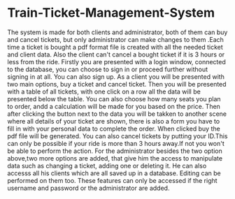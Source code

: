 # Train-Ticket-Management-System
The system is made for both clients and administrator, both of them can buy and cancel tickets, but only administrator can make changes to them .Each time a ticket is bought a pdf format file is created with all the needed ticket and client data. Also the client can't cancel a bought ticket if it is 3 hours or less from the ride.
Firstly you are presented with a login window, connected to the database, you can choose to sign in or proceed further without signing in at all. You can also sign up. As a client you will be presented with two main options, buy a ticket and cancel ticket. Then you will be presented with a table of all tickets, with one click on a row all the data will be presented below the table. You can also choose how many seats you plan to order, andd a calculation will be made for you based on the price. Then after clicking the button next to the data you will be takken to another scene where all details of your ticket are shown, there is also a form you have to fill in with your personal data to complete the order. When clicked buy the pdf file will be generated.
You can also cancel tickets by putting your ID.This can only be possible if your ride is more than 3 hours away.If not you won't be able to perform the action. 
For the administrator besides the two option above,two more options are added, that give him the access to manipulate data such as changing a ticket, adding one or deleting it. He can also accesss all his clients which are all saved up in a database. Editing can be performed on them too. These features can only be accessed if the right username and password or the administrator are added.
